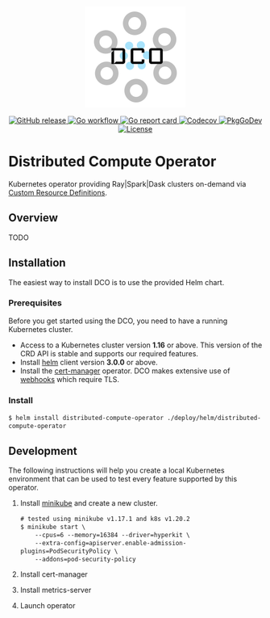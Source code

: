 <p align="center">
  <img src="docs/img/logo.png" alt="Logo" />
</p>
<p align="center">
  <a href="https://github.com/dominodatalab/distributed-compute-operator/releases">
    <img src="https://img.shields.io/github/v/release/dominodatalab/distributed-compute-operator?include_prereleases&sort=semver" alt="GitHub release" />
  </a>
  <a href="https://github.com/dominodatalab/distributed-compute-operator/actions?query=workflow%3AGo">
    <img src="https://github.com/dominodatalab/distributed-compute-operator/workflows/Go/badge.svg" alt="Go workflow" />
  </a>
  <a href="https://goreportcard.com/report/github.com/dominodatalab/distributed-compute-operator">
    <img src="https://goreportcard.com/badge/github.com/dominodatalab/distributed-compute-operator" alt="Go report card" />
  </a>
  <a href="https://codecov.io/gh/dominodatalab/distributed-compute-operator">
    <img src="https://codecov.io/gh/dominodatalab/distributed-compute-operator/branch/main/graph/badge.svg?token=RY8FO9ITU6" alt="Codecov" />
  </a>
  <a href="https://pkg.go.dev/mod/github.com/dominodatalab/distributed-compute-operator">
    <img src="https://pkg.go.dev/badge/mod/github.com/dominodatalab/distributed-compute-operator" alt="PkgGoDev" />
  </a>
  <a href="LICENSE">
    <img src="https://img.shields.io/github/license/dominodatalab/distributed-compute-operator?color=informational" alt="License" />
  </a>
</p>

# Distributed Compute Operator

Kubernetes operator providing Ray|Spark|Dask clusters on-demand via [Custom Resource Definitions][custom resources].

## Overview

TODO

## Installation

The easiest way to install DCO is to use the provided Helm chart.

### Prerequisites

Before you get started using the DCO, you need to have a running Kubernetes cluster.

- Access to a Kubernetes cluster version **1.16** or above. This version of the
  CRD API is stable and supports our required features.
- Install [helm] client version **3.0.0** or above.
- Install the [cert-manager] operator. DCO makes extensive use of [webhooks]
  which require TLS.

### Install

```shell
$ helm install distributed-compute-operator ./deploy/helm/distributed-compute-operator
```

## Development

The following instructions will help you create a local Kubernetes environment
that can be used to test every feature supported by this operator.

1. Install [minikube] and create a new cluster.

    ```shell
    # tested using minikube v1.17.1 and k8s v1.20.2
    $ minikube start \
        --cpus=6 --memory=16384 --driver=hyperkit \
        --extra-config=apiserver.enable-admission-plugins=PodSecurityPolicy \
        --addons=pod-security-policy
    ```

1. Install cert-manager
1. Install metrics-server
1. Launch operator

[custom resources]: https://kubernetes.io/docs/concepts/extend-kubernetes/api-extension/custom-resources/
[helm]: https://helm.sh/docs/intro/install/
[cert-manager]: https://cert-manager.io/docs/
[webhooks]: https://kubernetes.io/docs/reference/access-authn-authz/extensible-admission-controllers/
[minikube]: https://minikube.sigs.k8s.io/docs/


